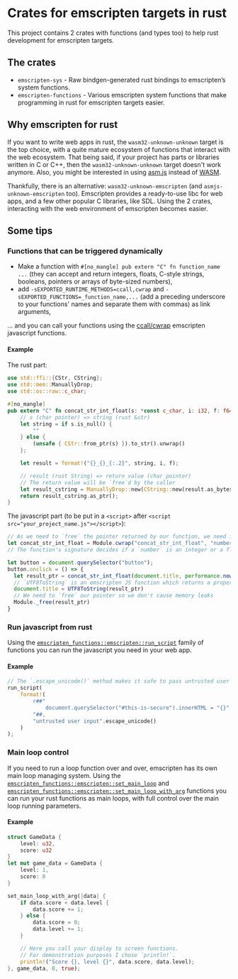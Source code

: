 # Crates for emscripten targets in rust

This project contains 2 crates with functions (and types too) to help rust development for emscripten targets.

## The crates

- `emscripten-sys` - Raw bindgen-generated rust bindings to emscripten’s system functions.
- `emscripten-functions` - Various emscripten system functions that make programming in rust for emscripten targets easier.

## Why emscripten for rust

If you want to write web apps in rust, the `wasm32-unknown-unknown` target is the top choice, with a quite mature ecosystem of functions that interact with the web ecosystem.
That being said, if your project has parts or libraries written in C or C++, then the `wasm32-unknown-unknown` target doesn't work anymore.
Also, you might be interested in using [asm.js](https://en.wikipedia.org/wiki/Asm.js) instead of [WASM](https://en.wikipedia.org/wiki/WebAssembly).

Thankfully, there is an alternative: `wasm32-unknown-emscripten` (and `asmjs-unknown-emscripten` too).
Emscripten provides a ready-to-use libc for web apps, and a few other popular C libraries, like SDL.
Using the 2 crates, interacting with the web environment of emscripten becomes easier.

## Some tips

### Functions that can be triggered dynamically
- Make a function with `#[no_mangle] pub extern "C" fn function_name ...` (they can accept and return integers, floats,  C-style strings, booleans, pointers or arrays of byte-sized numbers),
- add `-sEXPORTED_RUNTIME_METHODS=ccall,cwrap` and `-sEXPORTED_FUNCTIONS=_function_name,...` (add a preceding underscore to your functions' names and separate them with commas) as link arguments,

... and you can call your functions using the [ccall/cwrap](https://emscripten.org/docs/porting/connecting_cpp_and_javascript/Interacting-with-code.html#interacting-with-code-ccall-cwrap) emscripten javascript functions.

#### Example

The rust part:
```rust
use std::ffi::{CStr, CString};
use std::mem::ManuallyDrop;
use std::os::raw::c_char;

#[no_mangle]
pub extern "C" fn concat_str_int_float(s: *const c_char, i: i32, f: f64) -> *const c_char {
    // s (char pointer) => string (rust &str)
    let string = if s.is_null() {
        ""
    } else {
        (unsafe { CStr::from_ptr(s) }).to_str().unwrap()
    };

    let result = format!("{}_{}_{:.2}", string, i, f);

    // result (rust String) => return value (char pointer)
    // The return value will be `free`d by the caller
    let result_cstring = ManuallyDrop::new(CString::new(result.as_bytes()).unwrap());
    return result_cstring.as_ptr();
}
```

The javascript part (to be put in a `<script>` after `<script src="your_project_name.js"></script>`):
```js
// As we need to `free` the pointer returned by our function, we need its raw address, so we'll consider the return type to be `number`.
let concat_str_int_float = Module.cwrap("concat_str_int_float", "number", ["string", "number", "number"])
// The function's signature decides if a `number` is an integer or a float.

let button = document.querySelector("button");
button.onclick = () => {
  let result_ptr = concat_str_int_float(document.title, performance.now(), performance.now())
  // `UTF8ToString` is an emscripten JS function which returns a proper JS garbage collected string.
  document.title = UTF8ToString(result_ptr)
  // We need to `free` our pointer so we don't cause memory leaks
  Module._free(result_ptr)
}
```

### Run javascript from rust

Using the [`emscripten_functions::emscripten::run_script`](emscripten-functions/src/emscripten.rs) family of functions you can run the javascript you need in your web app.

#### Example
```rust
// The `.escape_unicode()` method makes it safe to pass untrusted user input.
run_script(
    format!(
        r##"
            document.querySelector("#this-is-secure").innerHTML = "{}"
        "##, 
        "untrusted user input".escape_unicode()
    )
);
```

### Main loop control

If you need to run a loop function over and over, emscripten has its own main loop managing system.
Using the [`emscripten_functions::emscripten::set_main_loop`](emscripten-functions/src/emscripten.rs) and [`emscripten_functions::emscripten::set_main_loop_with_arg`](emscripten-functions/src/emscripten.rs) functions you can run your rust functions as main loops, with full control over the main loop running parameters.

#### Example
```rust
struct GameData {
    level: u32,
    score: u32
}
let mut game_data = GameData {
    level: 1,
    score: 0
}

set_main_loop_with_arg(|data| {
    if data.score < data.level {
        data.score += 1;
    } else {
        data.score = 0;
        data.level += 1;
    }

    // Here you call your display to screen functions.
    // For demonstration purposes I chose `println!`.
    println!("Score {}, level {}", data.score, data.level);
}, game_data, 0, true);
```
